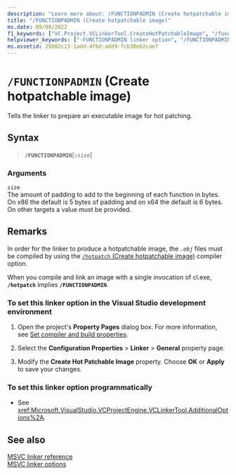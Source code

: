 ```yaml
---
description: "Learn more about: /FUNCTIONPADMIN (Create hotpatchable image)"
title: "/FUNCTIONPADMIN (Create hotpatchable image)"
ms.date: 09/09/2022
f1_keywords: ["VC.Project.VCLinkerTool.CreateHotPatchableImage", "/functionpadmin"]
helpviewer_keywords: ["-FUNCTIONPADMIN linker option", "/FUNCTIONPADMIN linker option"]
ms.assetid: 25b02c13-1add-4fbd-add9-fcb30eb2cae7
---
```

# `/FUNCTIONPADMIN` (Create hotpatchable image)

Tells the linker to prepare an executable image for hot patching.

## Syntax

> **`/FUNCTIONPADMIN`**[**`:`***`size`*]

### Arguments

*`size`*\
The amount of padding to add to the beginning of each function in bytes. On x86 the default is 5 bytes of padding and on x64 the default is 6 bytes. On other targets a value must be provided.

## Remarks

In order for the linker to produce a hotpatchable image, the *`.obj`* files must be compiled by using the [`/hotpatch` (Create hotpatchable image)](hotpatch-create-hotpatchable-image.md) compiler option.

When you compile and link an image with a single invocation of cl.exe, **`/hotpatch`** implies **`/FUNCTIONPADMIN`**.

### To set this linker option in the Visual Studio development environment

1. Open the project's **Property Pages** dialog box. For more information, see [Set compiler and build properties](../working-with-project-properties.md).

1. Select the **Configuration Properties** > **Linker** > **General** property page.

1. Modify the **Create Hot Patchable Image** property. Choose **OK** or **Apply** to save your changes.

### To set this linker option programmatically

- See <xref:Microsoft.VisualStudio.VCProjectEngine.VCLinkerTool.AdditionalOptions%2A>.

## See also

[MSVC linker reference](linking.md)\
[MSVC linker options](linker-options.md)
